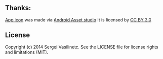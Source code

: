 ## Thanks:

[App icon](codereview/src/main/res/drawable-xxhdpi/ic_launcher.png) was made via [Android Asset studio](http://romannurik.github.io/AndroidAssetStudio/)
It is licensed by [CC BY 3.0](http://creativecommons.org/licenses/by/3.0/)


## License

Copyright (c) 2014 Sergei Vasilinetc. See the LICENSE file for license rights and limitations (MIT).
